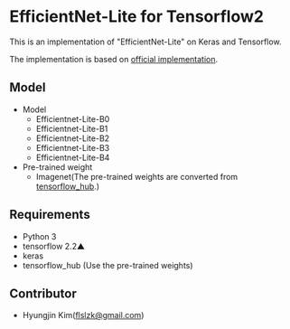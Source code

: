 # EfficientNet-Lite for Tensorflow2

This is an implementation of "EfficientNet-Lite" on Keras and Tensorflow.

The implementation is based on [official implementation](https://github.com/tensorflow/tpu/tree/master/models/official/efficientnet/lite).

## Model

- Model
  * Efficientnet-Lite-B0
  * Efficientnet-Lite-B1
  * Efficientnet-Lite-B2
  * Efficientnet-Lite-B3
  * Efficientnet-Lite-B4
- Pre-trained weight
  * Imagenet(The pre-trained weights are converted from [tensorflow_hub](https://tfhub.dev/).)

## Requirements

- Python 3
- tensorflow 2.2▲
- keras
- tensorflow_hub (Use the pre-trained weights)
   
## Contributor

 * Hyungjin Kim(flslzk@gmail.com)
